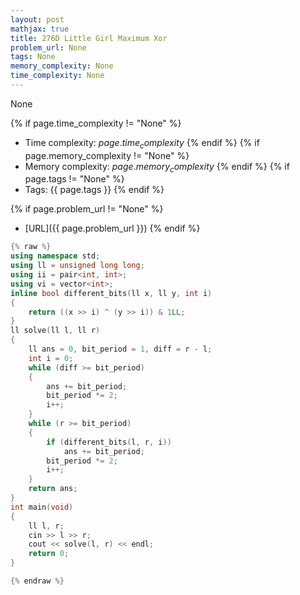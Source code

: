 ```yaml
---
layout: post
mathjax: true
title: 276D Little Girl Maximum Xor
problem_url: None
tags: None
memory_complexity: None
time_complexity: None
---
```


None


{% if page.time_complexity != "None" %}
- Time complexity: ${{ page.time_complexity }}$
{% endif %}
{% if page.memory_complexity != "None" %}
- Memory complexity: ${{ page.memory_complexity }}$
{% endif %}
{% if page.tags != "None" %}
- Tags: {{ page.tags }}
{% endif %}

{% if page.problem_url != "None" %}
- [URL]({{ page.problem_url }})
{% endif %}

```cpp
{% raw %}
using namespace std;
using ll = unsigned long long;
using ii = pair<int, int>;
using vi = vector<int>;
inline bool different_bits(ll x, ll y, int i)
{
    return ((x >> i) ^ (y >> i)) & 1LL;
}
ll solve(ll l, ll r)
{
    ll ans = 0, bit_period = 1, diff = r - l;
    int i = 0;
    while (diff >= bit_period)
    {
        ans += bit_period;
        bit_period *= 2;
        i++;
    }
    while (r >= bit_period)
    {
        if (different_bits(l, r, i))
            ans += bit_period;
        bit_period *= 2;
        i++;
    }
    return ans;
}
int main(void)
{
    ll l, r;
    cin >> l >> r;
    cout << solve(l, r) << endl;
    return 0;
}

{% endraw %}
```